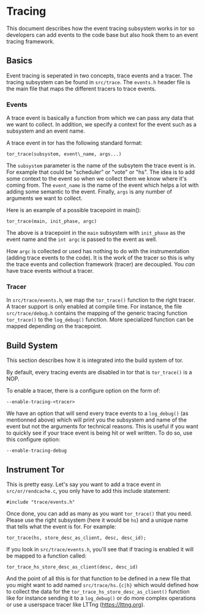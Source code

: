# Tracing #

This document describes how the event tracing subsystem works in tor so
developers can add events to the code base but also hook them to an event
tracing framework.

## Basics ###

Event tracing is seperated in two concepts, trace events and a tracer. The
tracing subsystem can be found in `src/trace`. The `events.h` header file is
the main file that maps the different tracers to trace events.

### Events ###

A trace event is basically a function from which we can pass any data that
we want to collect. In addition, we specify a context for the event such as
a subsystem and an event name.

A trace event in tor has the following standard format:

	tor_trace(subsystem, event\_name, args...)

The `subsystem` parameter is the name of the subsytem the trace event is in.
For example that could be "scheduler" or "vote" or "hs". The idea is to add
some context to the event so when we collect them we know where it's coming
from. The `event_name` is the name of the event which helps a lot with
adding some semantic to the event. Finally, `args` is any number of
arguments we want to collect.

Here is an example of a possible tracepoint in main():

	tor_trace(main, init_phase, argc)

The above is a tracepoint in the `main` subsystem with `init_phase` as the
event name and the `int argc` is passed to the event as well.

How `argc` is collected or used has nothing to do with the instrumentation
(adding trace events to the code). It is the work of the tracer so this is why
the trace events and collection framework (tracer) are decoupled. You _can_
have trace events without a tracer.

### Tracer ###

In `src/trace/events.h`, we map the `tor_trace()` function to the right
tracer. A tracer support is only enabled at compile time. For instance, the
file `src/trace/debug.h` contains the mapping of the generic tracing function
`tor_trace()` to the `log_debug()` function. More specialized function can be
mapped depending on the tracepoint.

## Build System ##

This section describes how it is integrated into the build system of tor.

By default, every tracing events are disabled in tor that is `tor_trace()`
is a NOP.

To enable a tracer, there is a configure option on the form of:

	--enable-tracing-<tracer>

We have an option that will send every trace events to a `log_debug()` (as
mentionned above) which will print you the subsystem and name of the event but
not the arguments for technical reasons. This is useful if you want to quickly
see if your trace event is being hit or well written. To do so, use this
configure option:

	--enable-tracing-debug

## Instrument Tor ##

This is pretty easy. Let's say you want to add a trace event in
`src/or/rendcache.c`, you only have to add this include statement:

	#include "trace/events.h"

Once done, you can add as many as you want `tor_trace()` that you need.
Please use the right subsystem (here it would be `hs`) and a unique name that
tells what the event is for. For example:

	tor_trace(hs, store_desc_as_client, desc, desc_id);

If you look in `src/trace/events.h`, you'll see that if tracing is enabled it
will be mapped to a function called:

	tor_trace_hs_store_desc_as_client(desc, desc_id)

And the point of all this is for that function to be defined in a new file
that you might want to add named `src/trace/hs.{c|h}` which would defined how
to collect the data for the `tor_trace_hs_store_desc_as_client()` function
like for instance sending it to a `log_debug()` or do more complex operations
or use a userspace tracer like LTTng (https://lttng.org).
